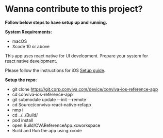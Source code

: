 # **Wanna contribute to this project?**

**Follow below steps to have setup  up and running.**

**System Requirements:**
- macOS
- Xcode 10 or above

This app uses react native for UI development. Prepare your system for react native development.

Please follow the instructions for iOS [Setup guide](https://facebook.github.io/react-native/docs/getting-started).

    
**Setup the repo:**
- git clone https://git.corp.conviva.com/device/conviva-ios-reference-app
- cd conviva-ios-reference-app
- git submodule update --init --remote
- cd Source/conviva-react-native-refapp 
- nmp i
- cd ../../Build/
- pod install
- open Build/CVAReferenceApp.xcworkspace
- Build and Run the app using xcode



 